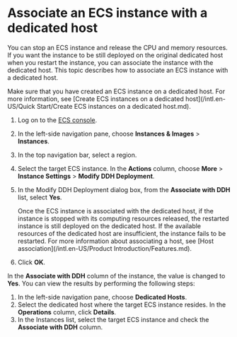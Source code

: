 # Associate an ECS instance with a dedicated host

You can stop an ECS instance and release the CPU and memory resources. If you want the instance to be still deployed on the original dedicated host when you restart the instance, you can associate the instance with the dedicated host. This topic describes how to associate an ECS instance with a dedicated host.

Make sure that you have created an ECS instance on a dedicated host. For more information, see [Create ECS instances on a dedicated host](/intl.en-US/Quick Start/Create ECS instances on a dedicated host.md).

1.  Log on to the [ECS console](https://ecs.console.aliyun.com).

2.  In the left-side navigation pane, choose **Instances & Images** \> **Instances**.

3.  In the top navigation bar, select a region.

4.  Select the target ECS instance. In the **Actions** column, choose **More** \> **Instance Settings** \> **Modify DDH Deployment**.

5.  In the Modify DDH Deployment dialog box, from the **Associate with DDH** list, select **Yes**.

    Once the ECS instance is associated with the dedicated host, if the instance is stopped with its computing resources released, the restarted instance is still deployed on the dedicated host. If the available resources of the dedicated host are insufficient, the instance fails to be restarted. For more information about associating a host, see [Host association](/intl.en-US/Product Introduction/Features.md).

6.  Click **OK**.


In the **Associate with DDH** column of the instance, the value is changed to **Yes**. You can view the results by performing the following steps:

1.  In the left-side navigation pane, choose **Dedicated Hosts**.
2.  Select the dedicated host where the target ECS instance resides. In the **Operations** column, click **Details**.
3.  In the Instances list, select the target ECS instance and check the **Associate with DDH** column.

